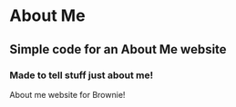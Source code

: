 # About Me
## Simple code for an About Me website
### Made to tell stuff just about me! 
About me website for Brownie!
